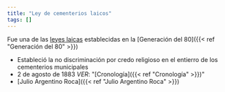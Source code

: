 ```yaml
---
title: "Ley de cementerios laicos"
tags: []
---
```

Fue una de las [leyes laicas](#)  establecidas en la [Generación del 80]({{< ref "Generación del 80" >}})

- Estableció la no discriminación por credo religioso en el entierro de los cementerios municipales
- 2 de agosto de 1883
	*VER*: "[Cronología]({{< ref "Cronología" >}})"
- [Julio Argentino Roca]({{< ref "Julio Argentino Roca" >}})